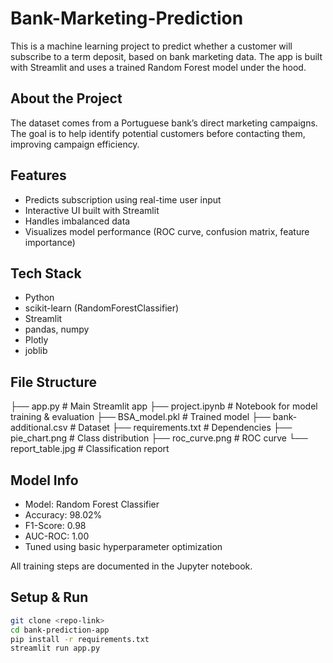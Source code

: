 # Bank-Marketing-Prediction
This is a machine learning project to predict whether a customer will subscribe to a term deposit, based on bank marketing data. The app is built with Streamlit and uses a trained Random Forest model under the hood.

## About the Project

The dataset comes from a Portuguese bank’s direct marketing campaigns. The goal is to help identify potential customers before contacting them, improving campaign efficiency.

## Features

- Predicts subscription using real-time user input
- Interactive UI built with Streamlit
- Handles imbalanced data
- Visualizes model performance (ROC curve, confusion matrix, feature importance)

## Tech Stack

- Python  
- scikit-learn (RandomForestClassifier)  
- Streamlit  
- pandas, numpy  
- Plotly  
- joblib

## File Structure
├── app.py # Main Streamlit app
├── project.ipynb # Notebook for model training & evaluation
├── BSA_model.pkl # Trained model
├── bank-additional.csv # Dataset
├── requirements.txt # Dependencies
├── pie_chart.png # Class distribution
├── roc_curve.png # ROC curve
└── report_table.jpg # Classification report

## Model Info

- Model: Random Forest Classifier  
- Accuracy: 98.02%  
- F1-Score: 0.98  
- AUC-ROC: 1.00  
- Tuned using basic hyperparameter optimization

All training steps are documented in the Jupyter notebook.

## Setup & Run

```bash
git clone <repo-link>
cd bank-prediction-app
pip install -r requirements.txt
streamlit run app.py
